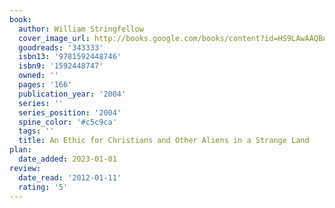 ```yaml
---
book:
  author: William Stringfellow
  cover_image_url: http://books.google.com/books/content?id=HS9LAwAAQBAJ&printsec=frontcover&img=1&zoom=1&edge=curl&source=gbs_api
  goodreads: '343333'
  isbn13: '9781592448746'
  isbn9: '1592448747'
  owned: ''
  pages: '166'
  publication_year: '2004'
  series: ''
  series_position: '2004'
  spine_color: '#c5c9ca'
  tags: ''
  title: An Ethic for Christians and Other Aliens in a Strange Land
plan:
  date_added: 2023-01-01
review:
  date_read: '2012-01-11'
  rating: '5'
---
```

